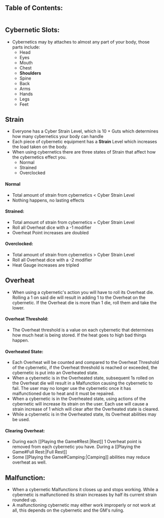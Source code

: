 ## Table of Contents:
```table-of-contents
```
## Cybernetic Slots:
- Cybernetics may by attaches to almost any part of your body, those parts include:
	- Head
	- Eyes
	- Mouth
	- Chest
	- **Shoulders**
	- Spine
	- Back
	- Arms
	- Hands
	- Legs
	- Feet
## Strain
- Everyone has a Cyber Strain Level, which is 10 + Guts which determines how many cybernetics your body can handle
- Each piece of cybernetic equipment has a **Strain** Level which increases the load taken on the body. 
- When using cybernetics there are three states of Strain that affect how the cybernetics effect you. 
	- Normal
	- Strained
	- Overclocked
#### Normal
- Total amount of strain from cybernetics < Cyber Strain Level
- Nothing happens, no lasting effects
#### Strained:
- Total amount of strain from cybernetics = Cyber Strain Level
- Roll all Overheat dice with a -1 modifier
- Overheat Point increases are doubled
#### Overclocked:
- Total amount of strain from cybernetics > Cyber Strain Level
- Roll all Overheat dice with a -2 modifier
- Heat Gauge increases are tripled
## Overheat
- When using a cybernetic's action you will have to roll its Overheat die. Rolling a 1 on said die will result in adding 1 to the Overheat on the cybernetic. If the Overheat die is more than 1 die, roll them and take the lower.
#### Overheat Threshold:
- The Overheat threshold is a value on each cybernetic that determines how much heat is being stored. If the heat goes to high bad things happen.
#### Overheated State:
- Each Overheat will be counted and compared to the Overheat Threshold of the cybernetic, if the Overheat threshold is reached or exceeded, the cybernetic is put into an Overheated state. 
- When a cybernetic is in the Overheated state, subsequent 1s rolled on the Overheat die will result in a Malfunction causing the cybernetic to fail. The user may no longer use the cybernetic once it has malfunctioned due to heat and it must be repaired.
- When a cybernetic is in the Overheated state, using actions of the cybernetic will increase its strain on the user. Each use will cause a strain increase of 1 which will clear after the Overheated state is cleared.
- While a cybernetic is in the Overheated state, its Overheat abilities may be used.
#### Clearing Overheat:
- During each [[Playing the Game#Rest:|Rest]] 1 Overheat point is removed from each cybernetic you have. During a [[Playing the Game#Full Rest:|Full Rest]]
- Some [[Playing the Game#Camping:|Camping]] abilities may reduce overheat as well. 

## Malfunction:
- When a cybernetic Malfunctions it closes up and stops working. While a cybernetic is malfunctioned its strain increases by half its current strain rounded up. 
- A malfunctioning cybernetic may either work improperly or not work at all, this depends on the cybernetic and the GM's ruling. 